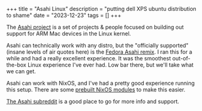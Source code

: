 +++
title = "Asahi Linux"
description = "putting dell XPS ubuntu distribution to shame"
date = "2023-12-23"
tags = []
+++

The [Asahi project](https://asahilinux.org/about/)  is a set of projects & people focused on building out support for ARM Mac devices in the Linux kernel.

Asahi can technically work with any distro, but the "officially supported" (insane levels of air quotes here) is the [Fedora Asahi remix](https://asahilinux.org/fedora/). I ran this for a while and had a really excellent experience. It was the smoothest out-of-the-box Linux experience I've ever had. Low bar there, but we'll take what we can get.

Asahi can work with NixOS, and I've had a pretty good experience running this setup. There are some [prebuilt NixOS modules](https://github.com/tpwrules/nixos-apple-silicon) to make this easier.

[The Asahi subreddit](https://www.reddit.com/r/AsahiLinux/) is a good place to go for more info and support.